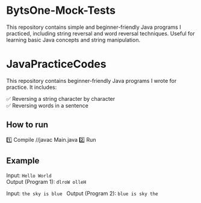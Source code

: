 # BytsOne-Mock-Tests
This repository contains simple and beginner-friendly Java programs I practiced, including string reversal and word reversal techniques. Useful for learning basic Java concepts and string manipulation.

# JavaPracticeCodes

This repository contains beginner-friendly Java programs I wrote for practice. It includes:

✅ Reversing a string character by character  
✅ Reversing words in a sentence  

## How to run

1️⃣ Compile   //javac Main.java
2️⃣ Run  


## Example

Input: `Hello World`  
Output (Program 1): `dlroW olleH`  

Input: `the sky is blue `
Output (Program 2): `blue is sky the`

